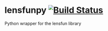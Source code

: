 lensfunpy [![Build Status](https://travis-ci.org/neothemachine/lensfunpy.svg?branch=master)](https://travis-ci.org/neothemachine/lensfunpy)
=========

Python wrapper for the lensfun library
